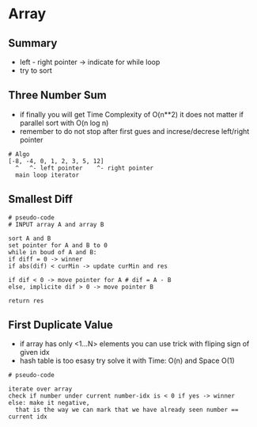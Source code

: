 # Array

## Summary

* left - right pointer -&gt; indicate for while loop
* try to sort

## Three Number Sum

* if finally you will get Time Complexity of O\(n\*\*2\) it does not matter if parallel sort with O\(n log n\)
* remember to do not stop after first gues and increse/decrese left/right pointer

```text
# Algo
[-8, -4, 0, 1, 2, 3, 5, 12]
  ^   ^- left pointer    ^- right pointer
  main loop iterator
```

## Smallest Diff

```text
# pseudo-code
# INPUT array A and array B

sort A and B
set pointer for A and B to 0
while in boud of A and B:
if diff = 0 -> winner
if abs(dif) < curMin -> update curMin and res

if dif < 0 -> move pointer for A # dif = A - B
else, implicite dif > 0 -> move pointer B

return res 
```

## First Duplicate Value

* if array has only &lt;1...N&gt; elements you can use trick with fliping sign of given idx
* hash table is too esasy try solve it with Time: O\(n\) and Space O\(1\)

```text
# pseudo-code

iterate over array
check if number under current number-idx is < 0 if yes -> winner
else: make it negative, 
  that is the way we can mark that we have already seen number == current idx 
```

